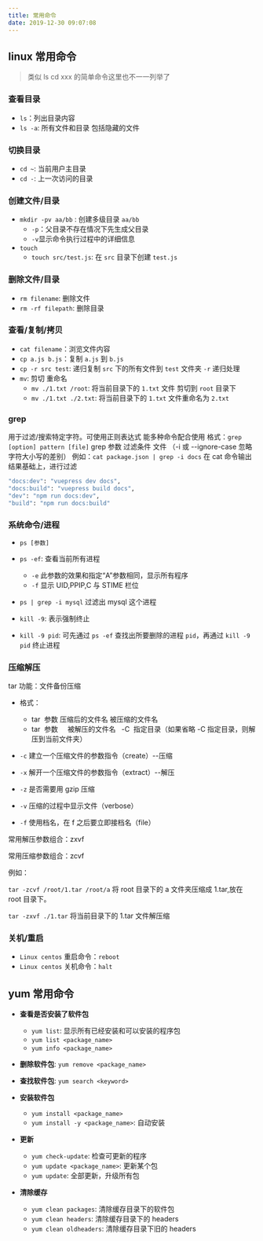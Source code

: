 ```yaml
---
title: 常用命令
date: 2019-12-30 09:07:08
---
```


## linux 常用命令

> 类似 ls cd xxx 的简单命令这里也不一一列举了

### 查看目录

- `ls`：列出目录内容
- `ls -a`: 所有文件和目录 包括隐藏的文件

### 切换目录

- `cd ~`: 当前用户主目录
- `cd -`: 上一次访问的目录

### 创建文件/目录

- `mkdir -pv aa/bb` : 创建多级目录 `aa/bb`
  - `-p`：父目录不存在情况下先生成父目录
  - `-v`显示命令执行过程中的详细信息
- `touch`
  - `touch src/test.js`: 在 `src` 目录下创建 `test.js`

### 删除文件/目录

- `rm filename`: 删除文件
- `rm -rf filepath`: 删除目录

### 查看/复制/拷贝

- `cat filename`：浏览文件内容
- `cp a.js b.js`：复制 `a.js` 到 `b.js`
- `cp -r src test`: 递归复制 `src` 下的所有文件到 `test` 文件夹 `-r` 递归处理
- `mv`: 剪切 重命名
  - `mv ./1.txt /root`: 将当前目录下的 `1.txt` 文件 剪切到 `root` 目录下
  - `mv ./1.txt ./2.txt`: 将当前目录下的 `1.txt` 文件重命名为 `2.txt`

### grep

用于过滤/搜索特定字符。可使用正则表达式 能多种命令配合使用
格式：`grep [option] pattern [file]` grep 参数 过滤条件 文件 （-i 或 --ignore-case 忽略字符大小写的差别）
例如：`cat package.json | grep -i docs` 在 cat 命令输出结果基础上，进行过滤

```bash
"docs:dev": "vuepress dev docs",
"docs:build": "vuepress build docs",
"dev": "npm run docs:dev",
"build": "npm run docs:build"
```

### 系统命令/进程

- `ps [参数]`
- `ps -ef`: 查看当前所有进程
  - `-e` 此参数的效果和指定“A”参数相同，显示所有程序
  - `-f` 显示 UID,PPIP,C 与 STIME 栏位
- `ps | grep -i mysql` 过滤出 mysql 这个进程

- `kill -9`: 表示强制终止
- `kill -9 pid`: 可先通过 `ps -ef` 查找出所要删除的进程 `pid`，再通过 `kill -9 pid` 终止进程

### 压缩解压

tar 功能：文件备份压缩

- 格式：

  - tar  参数 压缩后的文件名 被压缩的文件名
  - tar  参数     被解压的文件名   -C  指定目录（如果省略 -C 指定目录，则解压到当前文件夹）

- `-c` 建立一个压缩文件的参数指令（create）--压缩
- `-x` 解开一个压缩文件的参数指令（extract）--解压
- `-z` 是否需要用 gzip 压缩
- `-v` 压缩的过程中显示文件（verbose）
- `-f` 使用档名，在 f 之后要立即接档名（file）

常用解压参数组合：zxvf

常用压缩参数组合：zcvf

例如：

`tar -zcvf /root/1.tar /root/a` 将 root 目录下的 a 文件夹压缩成 1.tar,放在 root 目录下。

`tar -zxvf ./1.tar` 将当前目录下的 1.tar 文件解压缩

### 关机/重启

- `Linux centos` 重启命令：`reboot`
- `Linux centos` 关机命令：`halt`

## yum 常用命令

- **查看是否安装了软件包**

  - `yum list`: 显示所有已经安装和可以安装的程序包
  - `yum list <package_name>`
  - `yum info <package_name>`

- **删除软件包**: `yum remove <package_name>`

- **查找软件包**: `yum search <keyword>`

- **安装软件包**

  - `yum install <package_name>`
  - `yum install -y <package_name>`: 自动安装

- **更新**

  - `yum check-update`: 检查可更新的程序
  - `yum update <package_name>`: 更新某个包
  - `yum update`: 全部更新，升级所有包

- **清除缓存**
  - `yum clean packages`: 清除缓存目录下的软件包
  - `yum clean headers`: 清除缓存目录下的 headers
  - `yum clean oldheaders`: 清除缓存目录下旧的 headers
